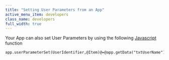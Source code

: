 ```yaml
---
title: "Setting User Parameters from an App"
active_menu_item: developers
class_name: developers
full_width: true
---
```



Your App can also set User Parameters by using the following [Javascript](../../../../../../scripting-apis/client-scripting-overview/scripting-with-javascript/) function

    app.userParameterSet(UserIdentifier,@Item)@=@app.getData("txtUserName");@
     
   


